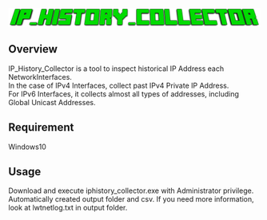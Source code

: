 ![title](image/title.png "")

## Overview
IP_History_Collector is a tool to inspect historical IP Address each NetworkInterfaces.  
In the case of IPv4 Interfaces, collect past IPv4 Private IP Address.  
For IPv6 Interfaces, it collects almost all types of addresses, including Global Unicast Addresses.


## Requirement
Windows10

## Usage
 Download and execute iphistory_collector.exe with Administrator privilege.
 Automatically created output folder and csv.
 If you need more information, look at lwtnetlog.txt in output folder.
